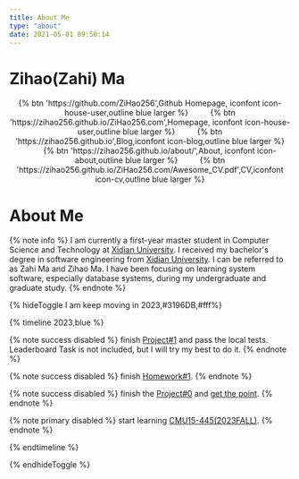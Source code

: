 ```yaml
---
title: About Me
type: "about"
date: 2021-05-01 09:50:14
---
```

# Zihao(Zahi) Ma
<div align="center">
{% btn 'https://github.com/ZiHao256',Github Homepage, iconfont icon-house-user,outline blue larger %}
&nbsp;&nbsp;&nbsp;&nbsp;&nbsp;&nbsp;&nbsp;&nbsp;
{% btn 'https://zihao256.github.io/ZiHao256.com',Homepage, iconfont icon-house-user,outline blue larger %}
&nbsp;&nbsp;&nbsp;&nbsp;&nbsp;&nbsp;&nbsp;&nbsp;
{% btn 'https://zihao256.github.io',Blog,iconfont icon-blog,outline blue larger %}
&nbsp;&nbsp;&nbsp;&nbsp;&nbsp;&nbsp;&nbsp;&nbsp;
{% btn 'https://zihao256.github.io/about/',About, iconfont icon-about,outline blue larger %}
&nbsp;&nbsp;&nbsp;&nbsp;&nbsp;&nbsp;&nbsp;&nbsp;
{% btn 'https://zihao256.github.io/ZiHao256.com/Awesome_CV.pdf',CV,iconfont icon-cv,outline blue larger %}
</div>

# About Me
{% note info %}
I am currently a first-year master student in Computer Science and Technology at [Xidian University](https://www.xidian.edu.cn/). I received my bachelor's degree in software engineering from [Xidian University](https://www.xidian.edu.cn/).
I can be referred to as Zahi Ma and Zihao Ma.
I have been focusing on learning system software, especially database systems, during my undergraduate and graduate study. 
{% endnote %}


{% hideToggle I am keep moving in 2023,#3196DB,#fff%}

{% timeline 2023,blue %}
<!-- timeline 09-30 -->
{% note success disabled %}
finish [Project#1](https://15445.courses.cs.cmu.edu/fall2023/project1/) and pass the local tests. Leaderboard Task is not included, but I will try my best to do it.
{% endnote %}
<!-- endtimeline -->

<!-- timeline 09-24 -->
{% note success disabled %}
finish [Homework#1](https://15445.courses.cs.cmu.edu/fall2023/homework1/).
{% endnote %}
<!-- endtimeline -->

<!-- timeline 09-18-->
{% note success disabled %}
finish the [Project#0](https://15445.courses.cs.cmu.edu/fall2023/project0/) and [get the point](https://zihao256.github.io/p/6fa5e9a2.html).
{% endnote %}
<!-- endtimeline -->

<!-- timeline 09-04-->
{% note primary disabled %}
start learning [CMU15-445(2023FALL)](https://15445.courses.cs.cmu.edu/fall2023/).
{% endnote %}
<!-- endtimeline -->
{% endtimeline %}

{% endhideToggle %}
